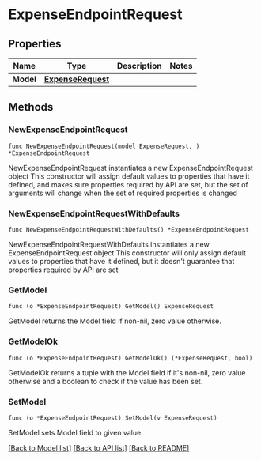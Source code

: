 # ExpenseEndpointRequest

## Properties

Name | Type | Description | Notes
------------ | ------------- | ------------- | -------------
**Model** | [**ExpenseRequest**](ExpenseRequest.md) |  | 

## Methods

### NewExpenseEndpointRequest

`func NewExpenseEndpointRequest(model ExpenseRequest, ) *ExpenseEndpointRequest`

NewExpenseEndpointRequest instantiates a new ExpenseEndpointRequest object
This constructor will assign default values to properties that have it defined,
and makes sure properties required by API are set, but the set of arguments
will change when the set of required properties is changed

### NewExpenseEndpointRequestWithDefaults

`func NewExpenseEndpointRequestWithDefaults() *ExpenseEndpointRequest`

NewExpenseEndpointRequestWithDefaults instantiates a new ExpenseEndpointRequest object
This constructor will only assign default values to properties that have it defined,
but it doesn't guarantee that properties required by API are set

### GetModel

`func (o *ExpenseEndpointRequest) GetModel() ExpenseRequest`

GetModel returns the Model field if non-nil, zero value otherwise.

### GetModelOk

`func (o *ExpenseEndpointRequest) GetModelOk() (*ExpenseRequest, bool)`

GetModelOk returns a tuple with the Model field if it's non-nil, zero value otherwise
and a boolean to check if the value has been set.

### SetModel

`func (o *ExpenseEndpointRequest) SetModel(v ExpenseRequest)`

SetModel sets Model field to given value.



[[Back to Model list]](../README.md#documentation-for-models) [[Back to API list]](../README.md#documentation-for-api-endpoints) [[Back to README]](../README.md)


